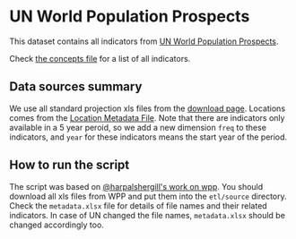 # UN World Population Prospects

This dataset contains all indicators from [UN World Population Prospects][1].

Check [the concepts file][2] for a list of all indicators.

[1]: https://population.un.org/wpp/
[2]: https://github.com/Gapminder/ddf--unpop--wpp_population2019/blob/master/ddf--concepts--continuous.csv

## Data sources summary

We use all standard projection xls files from the [download page][3]. Locations comes from the [Location Metadata File][4].
Note that there are indicators only available in a 5 year peroid, so we add a new dimension `freq` to these indicators, and
`year` for these indicators means the start year of the period.

[3]: https://population.un.org/wpp/Download/Standard/Population/
[4]: https://population.un.org/wpp/Download/Metadata/Documentation/

## How to run the script

The script was based on [@harpalshergill's work on wpp][5]. You should download all xls files from WPP and put them into
the `etl/source` directory. Check the `metadata.xlsx` file for details of file names and their related indicators. In
case of UN changed the file names, `metadata.xlsx` should be changed accordingly too.

[5]: https://github.com/harpalshergill/ddf--unpop--wpp_population/
